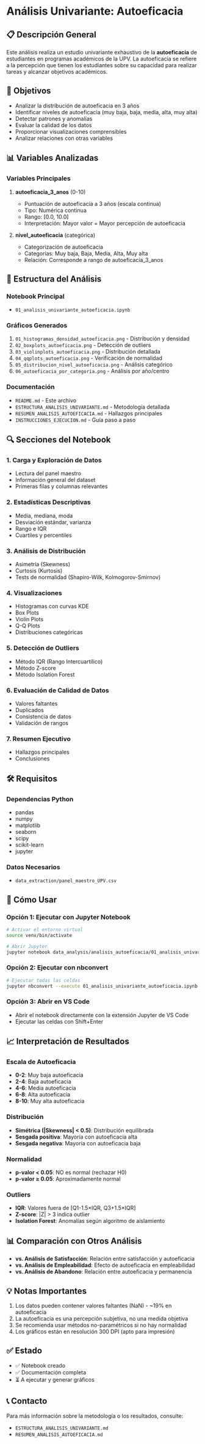 # Análisis Univariante: Autoeficacia

## 📋 Descripción General

Este análisis realiza un estudio univariante exhaustivo de la **autoeficacia** de estudiantes en programas académicos de la UPV. La autoeficacia se refiere a la percepción que tienen los estudiantes sobre su capacidad para realizar tareas y alcanzar objetivos académicos.

## 🎯 Objetivos

- Analizar la distribución de autoeficacia en 3 años
- Identificar niveles de autoeficacia (muy baja, baja, media, alta, muy alta)
- Detectar patrones y anomalías
- Evaluar la calidad de los datos
- Proporcionar visualizaciones comprensibles
- Analizar relaciones con otras variables

## 📊 Variables Analizadas

### Variables Principales
1. **autoeficacia_3_anos** (0-10)
   - Puntuación de autoeficacia a 3 años (escala continua)
   - Tipo: Numérica continua
   - Rango: [0.0, 10.0]
   - Interpretación: Mayor valor = Mayor percepción de autoeficacia

2. **nivel_autoeficacia** (categórica)
   - Categorización de autoeficacia
   - Categorías: Muy baja, Baja, Media, Alta, Muy alta
   - Relación: Corresponde a rango de autoeficacia_3_anos

## 📁 Estructura del Análisis

### Notebook Principal
- `01_analisis_univariante_autoeficacia.ipynb`

### Gráficos Generados
1. `01_histogramas_densidad_autoeficacia.png` - Distribución y densidad
2. `02_boxplots_autoeficacia.png` - Detección de outliers
3. `03_violinplots_autoeficacia.png` - Distribución detallada
4. `04_qqplots_autoeficacia.png` - Verificación de normalidad
5. `05_distribucion_nivel_autoeficacia.png` - Análisis categórico
6. `06_autoeficacia_por_categoria.png` - Análisis por año/centro

### Documentación
- `README.md` - Este archivo
- `ESTRUCTURA_ANALISIS_UNIVARIANTE.md` - Metodología detallada
- `RESUMEN_ANALISIS_AUTOEFICACIA.md` - Hallazgos principales
- `INSTRUCCIONES_EJECUCION.md` - Guía paso a paso

## 🔍 Secciones del Notebook

### 1. Carga y Exploración de Datos
- Lectura del panel maestro
- Información general del dataset
- Primeras filas y columnas relevantes

### 2. Estadísticas Descriptivas
- Media, mediana, moda
- Desviación estándar, varianza
- Rango e IQR
- Cuartiles y percentiles

### 3. Análisis de Distribución
- Asimetría (Skewness)
- Curtosis (Kurtosis)
- Tests de normalidad (Shapiro-Wilk, Kolmogorov-Smirnov)

### 4. Visualizaciones
- Histogramas con curvas KDE
- Box Plots
- Violin Plots
- Q-Q Plots
- Distribuciones categóricas

### 5. Detección de Outliers
- Método IQR (Rango Intercuartílico)
- Método Z-score
- Método Isolation Forest

### 6. Evaluación de Calidad de Datos
- Valores faltantes
- Duplicados
- Consistencia de datos
- Validación de rangos

### 7. Resumen Ejecutivo
- Hallazgos principales
- Conclusiones

## 🛠️ Requisitos

### Dependencias Python
- pandas
- numpy
- matplotlib
- seaborn
- scipy
- scikit-learn
- jupyter

### Datos Necesarios
- `data_extraction/panel_maestro_UPV.csv`

## 🚀 Cómo Usar

### Opción 1: Ejecutar con Jupyter Notebook
```bash
# Activar el entorno virtual
source venv/bin/activate

# Abrir Jupyter
jupyter notebook data_analysis/analisis_autoeficacia/01_analisis_univariante_autoeficacia.ipynb
```

### Opción 2: Ejecutar con nbconvert
```bash
# Ejecutar todas las celdas
jupyter nbconvert --execute 01_analisis_univariante_autoeficacia.ipynb
```

### Opción 3: Abrir en VS Code
- Abrir el notebook directamente con la extensión Jupyter de VS Code
- Ejecutar las celdas con Shift+Enter

## 📈 Interpretación de Resultados

### Escala de Autoeficacia
- **0-2**: Muy baja autoeficacia
- **2-4**: Baja autoeficacia
- **4-6**: Media autoeficacia
- **6-8**: Alta autoeficacia
- **8-10**: Muy alta autoeficacia

### Distribución
- **Simétrica (|Skewness| < 0.5)**: Distribución equilibrada
- **Sesgada positiva**: Mayoría con autoeficacia alta
- **Sesgada negativa**: Mayoría con autoeficacia baja

### Normalidad
- **p-valor < 0.05**: NO es normal (rechazar H0)
- **p-valor ≥ 0.05**: Aproximadamente normal

### Outliers
- **IQR**: Valores fuera de [Q1-1.5×IQR, Q3+1.5×IQR]
- **Z-score**: |Z| > 3 indica outlier
- **Isolation Forest**: Anomalías según algoritmo de aislamiento

## 📊 Comparación con Otros Análisis

- **vs. Análisis de Satisfacción**: Relación entre satisfacción y autoeficacia
- **vs. Análisis de Empleabilidad**: Efecto de autoeficacia en empleabilidad
- **vs. Análisis de Abandono**: Relación entre autoeficacia y permanencia

## 💡 Notas Importantes

1. Los datos pueden contener valores faltantes (NaN) - ~19% en autoeficacia
2. La autoeficacia es una percepción subjetiva, no una medida objetiva
3. Se recomienda usar métodos no-paramétricos si no hay normalidad
4. Los gráficos están en resolución 300 DPI (apto para impresión)

## ✅ Estado

- ✅ Notebook creado
- ✅ Documentación completa
- ⏳ A ejecutar y generar gráficos

## 📞 Contacto

Para más información sobre la metodología o los resultados, consulte:
- `ESTRUCTURA_ANALISIS_UNIVARIANTE.md`
- `RESUMEN_ANALISIS_AUTOEFICACIA.md`
